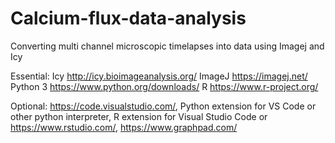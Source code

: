 # Calcium-flux-data-analysis
Converting multi channel microscopic timelapses into data using Imagej and Icy

Essential:
Icy       http://icy.bioimageanalysis.org/
ImageJ    https://imagej.net/
Python 3  https://www.python.org/downloads/
R         https://www.r-project.org/

Optional: https://code.visualstudio.com/, Python extension for VS Code or other python interpreter, R extension for Visual Studio Code or https://www.rstudio.com/, https://www.graphpad.com/
